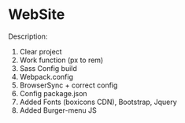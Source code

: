 # WebSite

Description:

1. Clear project
2. Work function (px to rem)
3. Sass Config build
4. Webpack.config
5. BrowserSync + correct config
6. Config package.json
7. Added Fonts (boxicons CDN), Bootstrap, Jquery
8. Added Burger-menu JS

